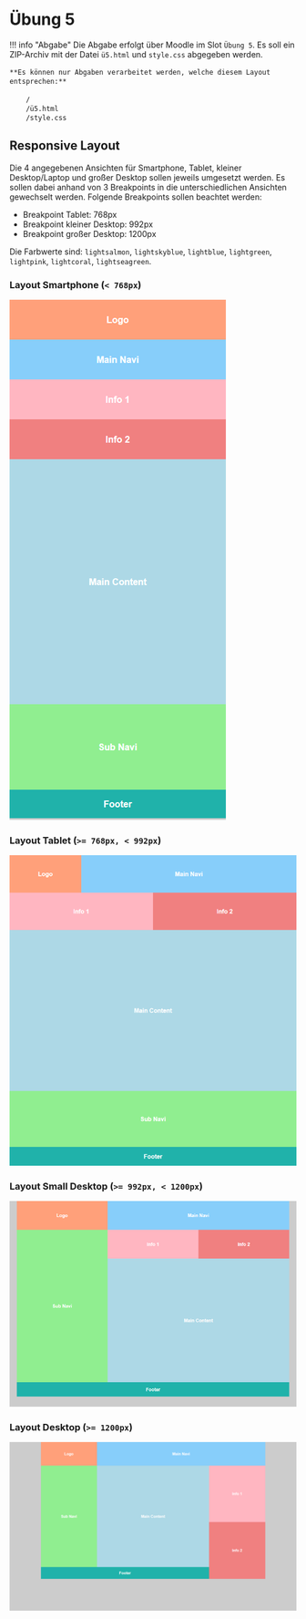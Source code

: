 # Übung 5

!!! info "Abgabe"
    Die Abgabe erfolgt über Moodle im Slot `Übung 5`. Es soll ein ZIP-Archiv mit der Datei `ü5.html` und `style.css` abgegeben werden.

    **Es können nur Abgaben verarbeitet werden, welche diesem Layout entsprechen:**

        /
        /ü5.html
        /style.css

## Responsive Layout

Die 4 angegebenen Ansichten für Smartphone, Tablet, kleiner Desktop/Laptop und großer Desktop sollen jeweils umgesetzt werden. Es sollen dabei anhand von 3 Breakpoints in die unterschiedlichen Ansichten gewechselt werden. Folgende Breakpoints sollen beachtet werden:

- Breakpoint Tablet: 768px
- Breakpoint kleiner Desktop: 992px
- Breakpoint großer Desktop: 1200px

Die Farbwerte sind: `lightsalmon`, `lightskyblue`, `lightblue`, `lightgreen`, `lightpink`, `lightcoral`, `lightseagreen`.

### Layout Smartphone (`< 768px`)
![Beispiel Responsive-Layout](05_2_1.png "Beispiel Responsive-Layout")

### Layout Tablet (`>= 768px, < 992px`)
![Beispiel Responsive-Layout](05_2_2.png "Beispiel Responsive-Layout")

### Layout Small Desktop (`>= 992px, < 1200px`)
![Beispiel Responsive-Layout](05_2_3.png "Beispiel Responsive-Layout")

### Layout Desktop (`>= 1200px`)
![Beispiel Responsive-Layout](05_2_4.png "Beispiel Responsive-Layout")